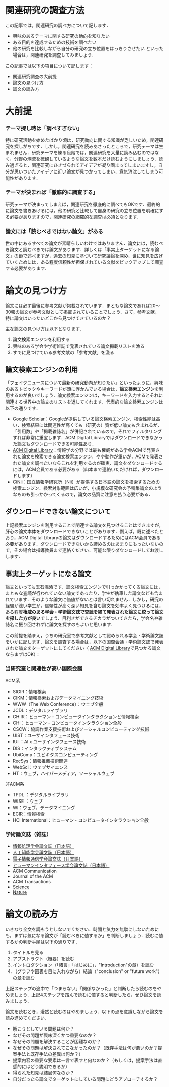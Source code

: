 # 関連研究の調査方法

この記事では，関連研究の調べ方について記します．
* 興味のあるテーマに関する研究の動向を知りたい
* ある目的を達成するための技術を調べたい
* 他の研究を比較しながら自分の研究の立ち位置をはっきりさせたい
といった場合は，関連研究を調査してみましょう．

この記事では以下の項目について記します：
* 関連研究調査の大前提
* 論文の見つけ方
* 論文の読み方


# 大前提
### テーマ探し時は「調べすぎない」
特に研究活動を始めたばかり頃は，研究動向に関する知識が乏しいため，関連研究を探しがちです．しかし，関連研究を読みあさったところで，研究テーマは生まれません．研究テーマを練る段階では，関連研究を大量に読み込むのではなく，分野の潮流を概観しているような論文を数本だけ読むようにしましょう．読み過ぎると，関連研究にひきづられてアイデアが凝り固まってしまいますし，自分が思いついたアイデアに近い論文が見つかってしまい，意気消沈してしまう可能性があります．

### テーマが決まれば「徹底的に調査する」
研究テーマが決まってしまえば，関連研究を徹底的に調べてもOKです．最終的に論文を書きあげるには，他の研究と比較して自身の研究の立ち位置を明確にする必要がありますので，関連研究の網羅的な調査は必須となります．


### 論文には「読むべきではない論文」がある
世の中にあるすべての論文が素晴らしいわけではありません．論文には，読むべき論文と読むべきでは論文があります．詳しくは「事実上ターゲットになる論文」の節で述べますが，過去の知見に基づいて研究議論を深め，世に知見を広げていくためには，ある程度信頼性が担保されている文献をピックアップして調査する必要があります．


# 論文の見つけ方
論文には必ず最後に参考文献が掲載されています．まともな論文であれば20〜30報の論文が参考文献として掲載されていることでしょう．さて，参考文献，特に論文はいったいどこから見つけてきているのか？

主な論文の見つけ方は以下となります．
1. 論文検索エンジンを利用する
2. 興味のある学会や学術雑誌で発表されている論文掲載リストを漁る
3. すでに見つけている参考文献の「参考文献」を漁る

## 論文検索エンジンの利用
「フェイクニュースについて最新の研究動向が知りたい」といったように，興味のあるトピックやキーワードが頭に浮かんでいる場合は，**論文検索エンジン**を利用するのが良いでしょう．論文検索エンジンは，キーワードを入力するとそれに関連する世界中の論文のリストを返してくれます．代表的な論文検索エンジンは以下の通りです．

* [Google Scholar](https://scholar.google.co.jp)：Googleが提供している論文検索エンジン．検索性能は高い．検索結果には関連性が高くても（研究の）質が低い論文も含まれるが，「引用数」や「掲載雑誌名」が併記されているので，それでフィルタリングすれば非常に重宝します．ACM Digital Libraryではダウンロードできなかった論文もダウンロードできる可能性あり．
* [ACM Digital Library](https://dl.acm.org)：情報学の分野では最も権威がある学会ACMで発表された論文を検索できる論文検索エンジン．やや動作が重いが，ACMで発表された論文を調べたいならこれを利用するのが確実．論文をダウンロードするには，ACM会員である必要がある（山本まで連絡いただければ，ダウンロードします）
* [CiNii](https://ci.nii.ac.jp/)：国立情報学研究所（Nii）が提供する日本語の論文を検索するための検索エンジン．検索対象範囲は広いが，小規模な研究会の予稿集論文のようなものも引っかかってくるので，論文の品質に注意を払う必要がある．

## ダウンロードできない論文について
上記検索エンジンを利用することで関連する論文を見つけることはできますが，肝心の論文本体をダウンロードできないことがあります．例えば，既に述べたとおり，ACM Digital Libraryの論文はダウンロードするためにはACM会員である必要があります．ダウンロードできないから諦めるのはあまりにもったいないので，その場合は指導教員まで連絡ください．可能な限りダウンロードしてお渡しします．

## 事実上ターゲットになる論文
論文といっても玉石混淆です．論文検索エンジンで引っかかってくる論文には，まともな査読が行われていない論文であったり，学生が執筆した論文なども含まれています．そのような論文に価値がないとは言い切れません．しかし，研究の経験が浅い学生が，信頼性が高く深い知見を含む論文を効率よく見つけるには，ある程度**権威のある学会・学術論文誌で査読を経て発表された論文に絞って論文を探した方が良い**でしょう．目利きができるチカラがついてきたら，学会名や雑誌名に振り回されずに論文を探すのもよいと思います．

この前提を踏まえ，うちの研究室で参考文献として認められる学会・学術論文誌をいかに記します．論文を調査する場合は，以下の国際会議・学術論文誌で発表された論文をターゲットにしてください（ [ACM Digital Library](https://dl.acm.org)で見つかる論文ならまずはOK）：

### 当研究室と関連性が高い国際会議
ACM系
* SIGIR：情報検索
* CIKM：情報検索およびデータマイニング技術
* WWW（The Web Conference）：ウェブ全般
* JCDL：デジタルライブラリ
* CHIIR：ヒューマン・コンピュータインタラクションと情報検索
* CHI：ヒューマン・コンピュータインタラクション全般
* CSCW：協調作業支援技術およびソーシャルコンピューティング技術
* UIST：ユーザインタフェース技術
* IUI ：AI x ユーザインタフェース技術
* DIS：インタラクティブシステム
* UbiComp：ユビキタスコンピューティング
* RecSys：情報推薦技術関連
* WebSci：ウェブサイエンス
* HT：ウェブ，ハイパーメディア，ソーシャルウェブ
	
非ACM系
*  TPDL ：デジタルライブラリ
*  WISE ：ウェブ
*  WI：ウェブ，データマイニング
*  ECIR：情報検索
*  HCI International：ヒューマン・コンピュータインタラクション全般

### 学術論文誌（雑誌）
* [情報処理学会論文誌（日本語）](https://www.ipsj.or.jp/ronbun.html)
* [人工知能学会論文誌（日本語）](https://www.jstage.jst.go.jp/browse/tjsai/-char/ja/)
* [電子情報通信学会論文誌（日本語）](http://search.ieice.org/bin/index.php?category=D&lang=J&curr=1)
* [ヒューマンインタフェース学会論文誌（日本語）](https://www.his.gr.jp/paper/archives.cgi?c=journal)
* ACM Communication
* Journal of the ACM
* ACM Transactions
* [Science](http://www.sciencemag.jp/)
* [Nature](https://www.nature.com/)


# 論文の読み方
いきなり全文を読もうとしないでください．時間と気力を無駄にしないためにも，まずは気になる論文が「読むべきに値するか」を判断しましょう．読むに値するかの判断手順は以下の通りです．

1. タイトルを見る
2. アブストラクト（概要）を読む
3. イントロダクション（「緒言」「はじめに」，"Introduction"の章）を読む
4. （グラフや図表を目に入れながら）結論（"conclusion" or "future work"）の章を読む

上記ステップの途中で「つまらない」「関係なかった」と判断したら読むのをやめましょう．上記4ステップを踏んで読むに値すると判断したら，ぜひ論文を読みましょう．

論文を読むとき，漫然と読むのはやめましょう．以下の点を意識しながら論文を読み進めてください．
* 解こうとしている問題は何か？
* なぜその問題が興味深くかつ重要なのか？
* なぜその問題を解決することが困難なのか？
* なぜその問題は解決されてこなかったのか？（既存手法は何が悪いのか？提案手法と既存手法の差異は何か？）
* 提案内容の重要な要素は一言で表すと何なのか？（もしくは，提案手法は直感的にはどう説明できるか）
* 得られた知見は結局何なのか？
* 自分だったら論文でターゲットにしている問題にどうアプローチするか？
